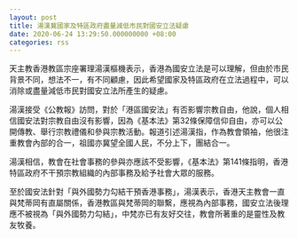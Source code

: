```yaml
---
layout: post
title: 湯漢冀國家及特區政府盡量減低市民對國安立法疑慮
date: 2020-06-24 13:29:50.000000000 +08:00
categories: rss
---
```


天主教香港教區宗座署理湯漢樞機表示，香港為國安立法是可以理解，但由於市民背景不同，想法不一，有不同顧慮，因此希望國家及特區政府在立法過程中，可以消除或盡量減低市民對國安立法所產生的疑慮。

湯漢接受《公教報》訪問，對於「港區國安法」有否影響宗教自由，他說，個人相信國安法對宗教自由沒有影響，因為《基本法》第32條保障信仰自由，亦可以公開傳教、舉行宗教禮儀和參與宗教活動。報道引述湯漢指，作為教會領袖，他很注重教會內部的合一，祖國亦冀望全國人民，不分上下，團結合一。

湯漢相信，教會在社會事務的參與亦應該不受影響，《基本法》第141條指明，香港特區政府不干預宗教組織的內部事務及給予社會大眾的服務。

至於國安法針對「與外國勢力勾結干預香港事務」，湯漢表示，香港天主教會一直與梵蒂岡有直屬關係，香港教區與梵蒂岡的聯繫，應視為內部事務，國安立法後理應不被視為「與外國勢力勾結」，中梵亦已有友好交往，教會所著重的是靈性及教友牧養。
